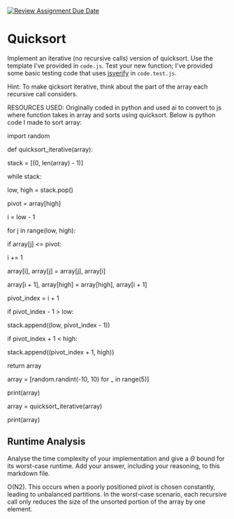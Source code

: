 [![Review Assignment Due Date](https://classroom.github.com/assets/deadline-readme-button-24ddc0f5d75046c5622901739e7c5dd533143b0c8e959d652212380cedb1ea36.svg)](https://classroom.github.com/a/ZLHpg3lN)
# Quicksort

Implement an iterative (no recursive calls) version of quicksort. Use the
template I've provided in `code.js`. Test your new function; I've provided some
basic testing code that uses [jsverify](https://jsverify.github.io/) in
`code.test.js`.

Hint: To make qicksort iterative, think about the part of the array each
recursive call considers.

RESOURCES USED: Originally coded in python and used ai to convert to js where function takes in array and sorts using quicksort. Below is python code I made to sort array:

import random

def quicksort_iterative(array):

stack = [(0, len(array) - 1)]

while stack:

low, high = stack.pop()

pivot = array[high]
        
i = low - 1

for j in range(low, high):
            
if array[j] <= pivot:
                
i += 1
                
array[i], array[j] = array[j], array[i]

array[i + 1], array[high] = array[high], array[i + 1]
        
pivot_index = i + 1

if pivot_index - 1 > low:
            
stack.append((low, pivot_index - 1))
        
if pivot_index + 1 < high:
            
stack.append((pivot_index + 1, high))

return array

array = [random.randint(-10, 10) for _ in range(5)]

print(array)

array = quicksort_iterative(array)

print(array)



## Runtime Analysis

Analyse the time complexity of your implementation and give a $\Theta$ bound for
its worst-case runtime. Add your answer, including your reasoning, to this
markdown file.

O(N2). This occurs when a poorly positioned pivot is chosen constantly, leading to unbalanced partitions. In the worst-case scenario, each recursive call only reduces the size of the unsorted portion of the array by one element.
